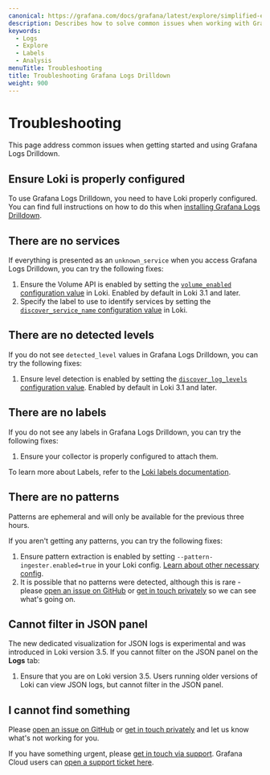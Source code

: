 ```yaml
---
canonical: https://grafana.com/docs/grafana/latest/explore/simplified-exploration/logs/troubleshooting/
description: Describes how to solve common issues when working with Grafana Logs Drilldown.
keywords:
  - Logs
  - Explore
  - Labels
  - Analysis
menuTitle: Troubleshooting
title: Troubleshooting Grafana Logs Drilldown
weight: 900
---
```


# Troubleshooting

This page address common issues when getting started and using Grafana Logs Drilldown.

## Ensure Loki is properly configured

To use Grafana Logs Drilldown, you need to have Loki properly configured. You can find full instructions on how to do this when [installing Grafana Logs Drilldown](https://grafana.com/docs/grafana-cloud/visualizations/simplified-exploration/logs/access/).

## There are no services

If everything is presented as an `unknown_service` when you access Grafana Logs Drilldown, you can try the following fixes:

1. Ensure the Volume API is enabled by setting the [`volume_enabled` configuration value](https://grafana.com/docs/loki/latest/configure/#:~:text=volume_enabled) in Loki. Enabled by default in Loki 3.1 and later.
1. Specify the label to use to identify services by setting the [`discover_service_name` configuration value](https://grafana.com/docs/loki/latest/configure/#:~:text=discover_service_name) in Loki.

## There are no detected levels

If you do not see `detected_level` values in Grafana Logs Drilldown, you can try the following fixes:

1. Ensure level detection is enabled by setting the [`discover_log_levels` configuration value](https://grafana.com/docs/loki/latest/configure/#:~:text=discover_log_levels). Enabled by default in Loki 3.1 and later.

## There are no labels

If you do not see any labels in Grafana Logs Drilldown, you can try the following fixes:

1. Ensure your collector is properly configured to attach them.

To learn more about Labels, refer to the [Loki labels documentation](https://grafana.com/docs/loki/latest/get-started/labels/).

## There are no patterns

Patterns are ephemeral and will only be available for the previous three hours.

If you aren't getting any patterns, you can try the following fixes:

1. Ensure pattern extraction is enabled by setting `--pattern-ingester.enabled=true` in your Loki config. [Learn about other necessary config](https://grafana.com/docs/grafana-cloud/visualizations/simplified-exploration/logs/access/).
1. It is possible that no patterns were detected, although this is rare - please [open an issue on GitHub](https://github.com/grafana/explore-logs/issues/new) or [get in touch privately](https://forms.gle/1sYWCTPvD72T1dPH9) so we can see what's going on.

## Cannot filter in JSON panel

The new dedicated visualization for JSON logs is experimental and was introduced in Loki version 3.5. If you cannot filter on the JSON panel on the **Logs** tab:

1. Ensure that you are on Loki version 3.5. Users running older versions of Loki can view JSON logs, but cannot filter in the JSON panel.

## I cannot find something

Please [open an issue on GitHub](https://github.com/grafana/explore-logs/issues/new) or [get in touch privately](https://forms.gle/1sYWCTPvD72T1dPH9) and let us know what's not working for you.

If you have something urgent, please [get in touch via support](https://grafana.com/help/). Grafana Cloud users can [open a support ticket here](https://grafana.com/profile/org#support).
